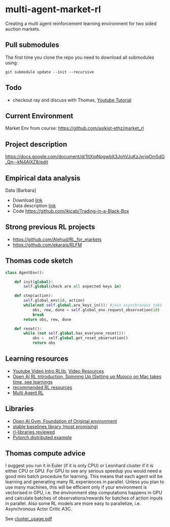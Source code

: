 # multi-agent-market-rl
Creating a multi agent reinforcement learning environment for two sided auction markets.

## Pull submodules
The first time you clone the repo you need to download all submodules using:
```
git submodule update --init --recursive
```
## Todo
- checkout ray and discuss with Thomas, [Youtube Tutorial](https://www.youtube.com/watch?v=2dgIEwkGYGI)

## Current Environment
Market Env from course: https://github.com/asikist-ethz/market_rl 

## Project description
https://docs.google.com/document/d/1ItXiqNpgwbX3JohVJuKzJxrjqOm5dG_Qn--kN4AlXZ8/edit

## Empirical data analysis
Data [Barbara]

- Download [link](https://www.dropbox.com/s/3j4f9cbzh3imfr7/data.csv?dl=0)
- Data description [link](https://mfr.osf.io/render?url=https://osf.io/8a97e/?direct%26mode=render%26action=download%26mode=render)
- Code https://github.com/ikicab/Trading-in-a-Black-Box


## Strong previous RL projects
- https://github.com/Alehud/RL_for_markets
- https://github.com/ekarais/RLFM

## Thomas code sketch

```python
class AgentEnv():

    def init(global):
        self.global(check are all expected keys in)

    def step(action):
        self.global_env(id, action)
        while(not self.global.are_keys_in()): #join asynchronous taks
            obs, rew, done = self.global_env.request_observation(id)
            break
        return obs, rew, done

    def reset():
        while (not self.global.has_everyone_reset()):
            obs =  self.global.get_reset_observation()
            return obs

```

## Learning resources
- [Youtube Video Intro RLlib](https://www.youtube.com/watch?v=y2KjC7W9nsI), [Video Resources](https://github.com/anyscale/academy)
- [Open AI RL Introduction, Spinning Up (Setting up Mujoco on Mac takes time, see learnings](https://spinningup.openai.com/en/latest/index.html)
- [recommended RL resources](https://stable-baselines.readthedocs.io/en/master/guide/rl.html)
- [Multi Agent RL](https://bair.berkeley.edu/blog/2018/12/12/rllib/)


## Libraries
- [Open AI Gym, Foundation of Original environment](https://gym.openai.com/docs/)
- [stable baselines library (most promising)](https://github.com/hill-a/stable-baselines)
- [rl-libraries reviewed](https://medium.com/data-from-the-trenches/choosing-a-deep-reinforcement-learning-library-890fb0307092)
- [Pytorch distributed example](https://github.com/pytorch/examples/tree/507493d7b5fab51d55af88c5df9eadceb144fb67/distributed/rpc/rl)

## Thomas compute advice
I suggest you run it in Euler (if it is only CPU) or Leonhard cluster if it is either CPU or GPU.
For GPU to see any serious speedup you would need a good mini batch procedure for learning.
This means that each agent will be learning and generating many RL experiences in parallel.
Unless you plan to use many machines, this will be efficient only if your environment is vectorised in GPU, i.e. the environment step computations happens in GPU and calculate batches of observations/rewards for batches of action inputs in parallel.
Also some RL models are more easy to parallelize, i.e. Asynchronous Actor Critic A3C.

See [cluster_usage.pdf](https://github.com/jan-engelmann/multi-agent-market-rl/blob/main/misc/cluster_usage.pdf)
